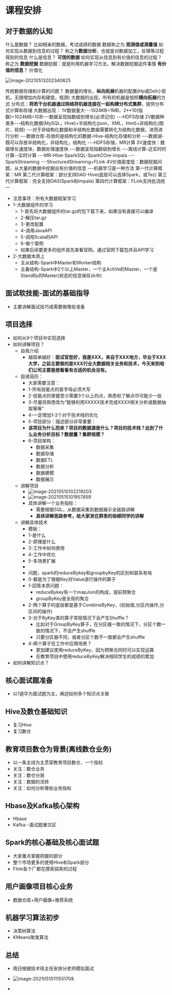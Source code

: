 # 课程安排

## 对于数据的认知

什么是数据？
	比如相亲的数据，考试成绩的数据
	数据称之为 **观测值或测量值**
如何实现从数据到信息的过程？
	称之为**数据分析**，也就是对数据加工，处理等过程得到的信息
什么是信息？
	**可信的数据**
如何实现从信息到有价值的信息的过程？
	称之为 **数据挖掘**
	数据挖掘：就是利用机器学习方法，解决数据挖掘这件事情
**有价值的信息**？
	价值化

![image-20210513202340825](00-课程安排.assets/image-20210513202340825.png)

传统数据存储和计算的问题？
	数据量的增长，**纵向拓展**机器的配置(Hp或Dell小型机，无限增加内存和硬盘，瓶颈)
	大数据的出现，所有的机器是按照**横向拓展**的方式
	分布式：**将若干台机器通过网络将机器连接在一起构建分布式集群**，提供分布式计算和存储
大数据出现：
	1V数据量大---1024KB=1MB，2**10(指数)=1024MB=1GB---数据呈现指数级别增长(必须记住)
			  ---HDFS存储
	2V数据种类多---结构化数据(MySQL，Hive)+半结构化(json，XML，html)+非结构化(图片，视频)
				---对于非结构化数据和半结构化数据需要转化为结构化数据，进而进行分析
				---数据仓库-存放的是结构化的数据-Hive-结构化存储和分析
				---数据湖-既可以存放半结构化，非结构化，结构化
				---HDFS存储，MR计算
	3V速度快：数据增长速度快，数据处理速度快
				---数据呈现指数级别增长
				---离线计算-近实时的计算--实时计算
				---MR-HIve-SparkSQL-SparkCOre-Impala 
				---SparkStreaming
				---StructuredStreaming+FLink
	4V价值密度低：数据挖掘问题，从大量的数据中挖掘出有价值的信息
				---机器学习是一种方法
第一代计算框架：MR
第二代计算框架：部分支持DAG-Hive(底层可以选择Spark，或Tez)
第三代计算框架：完全支持DAG(Spark和Impala)
第四代计算框架：FLink支持批流统一

* 注意事项：所有大数据框架学习
* 1-大数据组件的学习
  * 1-首先将大数据组件的tar.gz的包下载下来，如果没有直接可以编译
  * 2-解压tar.gz
  * 3-更改配置
  * 4-调用JavaAPI
  * 5-调用Scala的API
  * 6-做个案例
  * 如果后续要更多的组件首先查看官网，通过官网下载包并且API学习
* 2-大数据本质上
  * 主从结构-Spark中Master和Worker结构
  * 主备结构-Spark中2个以上Master，一个主ActiVe的Master，一个是StandBy的Master(状态的信息保存zk中)

## 面试软技能-面试的基础指导

* 主要讲解面试技巧或需要做哪些准备

## 项目选择

* 如何从9个项目中实现选择
* 如何讲解项目？
  * 自我介绍
    * 越简单越好：**面试官您好，我是XXX，来自于XXX地方，毕业于XXX大学，之前主要做的是XXX行业大数据相关业务和技术，今天来到咱们公司主要是想看看有合适的机会没有。**
  * 投递简历：
    * 大家需要注意：
    * 1-所有技能点的首字母必须大写
    * 2-技能点的掌握至少需要3个以上的点，熟悉和了解点尽可能少一些
    * 3-尽量将熟悉改为“能够利用XXXXX技术完成XXXX相关分析或数据抽取等等”
    * 4-一定增加1-2个对于技术栈的优化
    * 5-项目部分：描述部分非常重要：
    * **该项目为什么而来？项目的数据源是什么？项目的技术栈？达到了什么业务分析目标？数据量？集群规模？**
    * 6-项目架构：
      * 数据采集
      * 数据存储
      * 数据ETL
      * 数据分析
      * 数据建模
      * 数据展示
  * 讲解项目
    * ![image-20210515102219203](00-课程安排.assets/image-20210515102219203.png)
    * ![image-20210515101957859](00-课程安排.assets/image-20210515101957859.png)
    * 具体讲解一个业务指标：
      * 需要根据SQL，从数据采集到数据展示全链路讲解
      * **具体讲解思路参考，给大家发在群里的徐顺同学的讲解**
  * 讲解具体技术
    * 模板：
    * 1-是什么
    * 2-原理是什么
    * 3-工作中如何使用
    * 4-工作中优化
    * 5-多场景扩展
    * 
    * 问题，spark的reduceBykey和groupbyKey的区别和联系有啥
    * 0-都是为了根据Key对Value进行操作的算子
    * 1-回答本质问题：
      * reduceBykey有一个mapJoin的构成，提前预聚合
      * groupByKey是全局的聚合
    * 2-两个算子的底层都是基于CombineByKey，(初始值,分区内操作,分区间的操作)
    * 3-对于ByKey类的算子常规情况下会产生Shuffle？
      * 比如对于GroupByKey算子，在分区器一致的情况下，分区个数一致的情况下，不会产生shuffle
      * 只要分区器不同，或者分区个数不一致都会产生shuffle
    * 4-两个算子在工作中应用场景？
      * 更加建议使用reduceByKey，因为预聚合同时可以实现运算
      * 在教育项目中使用reduceByKey解决相同学生的成绩的累加
* 如何讲解知识点？

## 核心面试题准备

* 以1道华为面试题为主，阐述如何多个知识点关联

## Hive及数仓基础知识

* 复习Hive
* 复习数仓

## 教育项目数仓为背景(离线数仓业务)

* 以一条主线为主贯穿教育项目数仓，一个指标
* 关注：数仓业务
* 关注：数仓分层
* 关注：数据的流转
* 关注：如何分析哪些业务指标

## Hbase及Kafka核心架构

* Hbase
* Kafka--面试题重灾区

## Spark的核心基础及核心面试题

* 大家重点掌握把握的部分
* 整个市场更多的使用HIve和Spark部分
* Flink各个厂都在摸索探索的过程

## 用户画像项目核心业务

* 数据仓库+用户画像+推荐系统

## 机器学习算法初步

* 决策树算法
* KMeans聚类算法

## 总结

* 周日根据技术班主任安排分老师模拟面试

* ![image-20210515111551708](00-课程安排.assets/image-20210515111551708.png)
* 